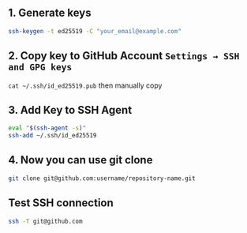 ## 1. Generate keys

```bash
ssh-keygen -t ed25519 -C "your_email@example.com"
```

## 2. Copy key to  GitHub Account `Settings → SSH and GPG keys`

`cat ~/.ssh/id_ed25519.pub` then manually copy


## 3. Add Key to SSH Agent

```bash
eval "$(ssh-agent -s)"
ssh-add ~/.ssh/id_ed25519
```

## 4. Now you can use git clone

```bash
git clone git@github.com:username/repository-name.git
```

## Test SSH connection

```bash
ssh -T git@github.com
```